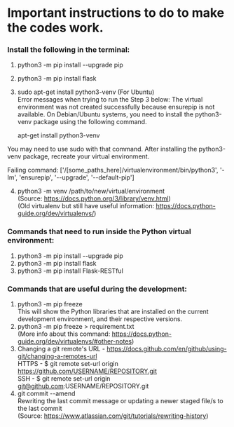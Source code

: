 # Important instructions to do to make the codes work.

### Install the following in the terminal:

1. python3 -m pip install --upgrade pip
2. python3 -m pip install flask
3. sudo apt-get install python3-venv (For Ubuntu)  \
Error messages when trying to run the Step 3 below:
The virtual environment was not created successfully because ensurepip is not
available.  On Debian/Ubuntu systems, you need to install the python3-venv
package using the following command.

    apt-get install python3-venv

You may need to use sudo with that command. After installing the python3-venv
package, recreate your virtual environment.

Failing command: ['/[some_paths_here]/virtualenvironment/bin/python3', '-Im', 'ensurepip', '--upgrade', '--default-pip']

4. python3 -m venv /path/to/new/virtual/environment  \
(Source: https://docs.python.org/3/library/venv.html)  \
(Old virtualenv but still have useful information: https://docs.python-guide.org/dev/virtualenvs/)

### Commands that need to run inside the Python virtual environment:

1. python3 -m pip install --upgrade pip
2. python3 -m pip install flask
3. python3 -m pip install Flask-RESTful

### Commands that are useful during the development:

1. python3 -m pip freeze  \
This will show the Python libraries that are installed on the current development environment, and their respective versions.
2. python3 -m pip freeze > requirement.txt  \
(More info about this command: https://docs.python-guide.org/dev/virtualenvs/#other-notes)
3. Changing a git remote's URL - https://docs.github.com/en/github/using-git/changing-a-remotes-url  \
HTTPS - $ git remote set-url origin https://github.com/USERNAME/REPOSITORY.git  \
SSH - $ git remote set-url origin git@github.com:USERNAME/REPOSITORY.git
4. git commit --amend  \
Rewriting the last commit message or updating a newer staged file/s to the last commit  \
(Source: https://www.atlassian.com/git/tutorials/rewriting-history)
